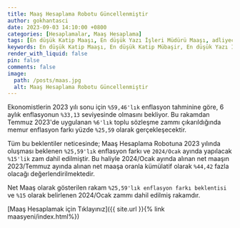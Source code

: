 ```yaml
---
title: Maaş Hesaplama Robotu Güncellenmiştir
author: gokhantasci
date: 2023-09-03 14:10:00 +0800
categories: [Hesaplamalar, Maaş Hesaplama]
tags: [En düşük Katip Maaşı, En düşük Yazı İşleri Müdürü Maaşı, adliyeci]
keywords: En düşük Katip Maaşı, En düşük Katip Mübaşir, En düşük Yazı İşleri Müdürü Maaşı, Katip Maaşı, Mübaşir Maaşı, Yazı İşleri Müdürü Maaşı
render_with_liquid: false
pin: false
comments: false
image:
  path: /posts/maas.jpg
  alt: Maaş Hesaplama Robotu Güncellenmiştir
---
```


<p>Ekonomistlerin 2023 yılı sonu için <code class="highlighter-rouge">%59,46'lık</code> enflasyon tahminine göre, 6 aylık enflasyonun <code class="highlighter-rouge">%33,13</code> seviyesinde olmasını bekliyor. Bu rakamdan Temmuz 2023'de uygulanan <code class="highlighter-rouge">%6'lık</code> toplu sözleşme zammı çıkarıldığında memur enflasyon farkı yüzde <code class="highlighter-rouge">%25,59</code> olarak gerçekleşecektir.</p>
  <p>Tüm bu beklentiler neticesinde; Maaş Hesaplama Robotuna 2023 yılında oluşması beklenen <code class="highlighter-rouge">%25,59'lık</code> enflasyon farkı ve <code class="highlighter-rouge">2024/Ocak</code> ayında yapılacak <code class="highlighter-rouge">%15'lik</code> zam dahil edilmiştir. Bu haliyle 2024/Ocak ayında alınan net maaşın 2023/Temmuz ayında alınan net maaşa oranla kümülatif olarak <code class="highlighter-rouge">%44,42</code> fazla olacağı değerlendirilmektedir.</p>
  <p>Net Maaş olarak gösterilen rakam <code class="highlighter-rouge">%25,59'lık enflasyon farkı beklentisi</code> ve <code class="highlighter-rouge">%15</code> olarak belirlenen 2024/Ocak zammı dahil edilmiş rakamdır.</p>


[Maaş Hesaplamak için Tıklayınız]({{ site.url }}{% link maasyeni/index.html%})